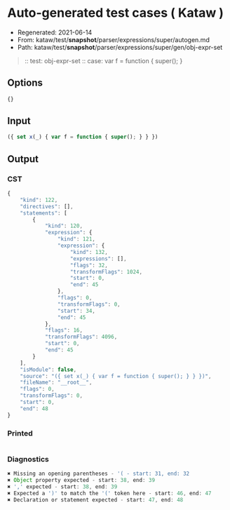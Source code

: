 # Auto-generated test cases ( Kataw )
- Regenerated: 2021-06-14
- From: kataw/test/__snapshot__/parser/expressions/super/autogen.md
- Path: kataw/test/__snapshot__/parser/expressions/super/gen/obj-expr-set
> :: test: obj-expr-set
> :: case: var f = function { super(); }
## Options

`````js
{}
`````
## Input

`````js
({ set x(_) { var f = function { super(); } } })
`````
## Output

### CST

```javascript
{
    "kind": 122,
    "directives": [],
    "statements": [
        {
            "kind": 120,
            "expression": {
                "kind": 121,
                "expression": {
                    "kind": 132,
                    "expressions": [],
                    "flags": 32,
                    "transformFlags": 1024,
                    "start": 0,
                    "end": 45
                },
                "flags": 0,
                "transformFlags": 0,
                "start": 34,
                "end": 45
            },
            "flags": 16,
            "transformFlags": 4096,
            "start": 0,
            "end": 45
        }
    ],
    "isModule": false,
    "source": "({ set x(_) { var f = function { super(); } } })",
    "fileName": "__root__",
    "flags": 0,
    "transformFlags": 0,
    "start": 0,
    "end": 48
}
```

### Printed

```javascript

```

### Diagnostics

```javascript
✖ Missing an opening parentheses - '( - start: 31, end: 32
✖ Object property expected - start: 38, end: 39
✖ ',' expected - start: 38, end: 39
✖ Expected a ')' to match the '(' token here - start: 46, end: 47
✖ Declaration or statement expected - start: 47, end: 48

```

